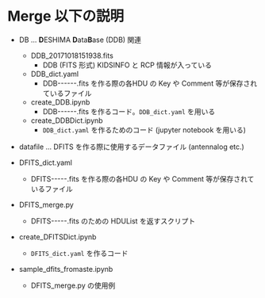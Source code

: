 # Merge 以下の説明

- DB ... **D**ESHIMA **D**ata**B**ase (DDB) 関連
  - DDB_20171018151938.fits
    - DDB (FITS 形式) KIDSINFO と RCP 情報が入っている
  - DDB_dict.yaml
    - DDB------.fits を作る際の各HDU の Key や Comment 等が保存されているファイル
  - create_DDB.ipynb
    - DDB------.fits を作るコード。``DDB_dict.yaml`` を用いる
  - create_DDBDict.ipynb
    - ``DDB_dict.yaml`` を作るためのコード (jupyter notebook を用いる)


- datafile ... DFITS を作る際に使用するデータファイル (antennalog etc.)


- DFITS_dict.yaml
  - DFITS-----.fits を作る際の各HDU の Key や Comment 等が保存されているファイル
- DFITS_merge.py
  - DFITS-----.fits のための HDUList を返すスクリプト
- create_DFITSDict.ipynb
  - ``DFITS_dict.yaml`` を作るコード
- sample_dfits_fromaste.ipynb
  - DFITS_merge.py の使用例
